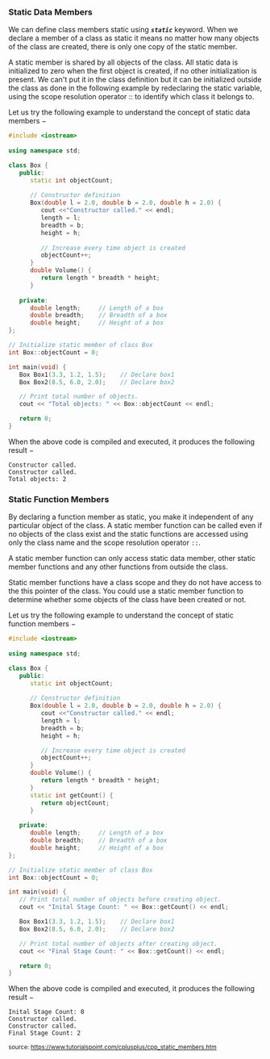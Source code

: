 ### Static Data Members

We can define class members static using ***`static`*** keyword. When we declare a member of a class as static it means no matter how many objects of the class are created, there is only one copy of the static member.

A static member is shared by all objects of the class. All static data is initialized to zero when the first object is created, if no other initialization is present. We can't put it in the class definition but it can be initialized outside the class as done in the following example by redeclaring the static variable, using the scope resolution operator :: to identify which class it belongs to.

Let us try the following example to understand the concept of static data members −

```cpp
#include <iostream>
 
using namespace std;

class Box {
   public:
      static int objectCount;
      
      // Constructor definition
      Box(double l = 2.0, double b = 2.0, double h = 2.0) {
         cout <<"Constructor called." << endl;
         length = l;
         breadth = b;
         height = h;
         
         // Increase every time object is created
         objectCount++;
      }
      double Volume() {
         return length * breadth * height;
      }
      
   private:
      double length;     // Length of a box
      double breadth;    // Breadth of a box
      double height;     // Height of a box
};

// Initialize static member of class Box
int Box::objectCount = 0;

int main(void) {
   Box Box1(3.3, 1.2, 1.5);    // Declare box1
   Box Box2(8.5, 6.0, 2.0);    // Declare box2

   // Print total number of objects.
   cout << "Total objects: " << Box::objectCount << endl;

   return 0;
}
```

When the above code is compiled and executed, it produces the following result −

```
Constructor called.
Constructor called.
Total objects: 2
```
### Static Function Members

By declaring a function member as static, you make it independent of any particular object of the class. A static member function can be called even if no objects of the class exist and the static functions are accessed using only the class name and the scope resolution operator `::`.

A static member function can only access static data member, other static member functions and any other functions from outside the class.

Static member functions have a class scope and they do not have access to the this pointer of the class. You could use a static member function to determine whether some objects of the class have been created or not.

Let us try the following example to understand the concept of static function members −

```cpp
#include <iostream>
 
using namespace std;

class Box {
   public:
      static int objectCount;
      
      // Constructor definition
      Box(double l = 2.0, double b = 2.0, double h = 2.0) {
         cout <<"Constructor called." << endl;
         length = l;
         breadth = b;
         height = h;

         // Increase every time object is created
         objectCount++;
      }
      double Volume() {
         return length * breadth * height;
      }
      static int getCount() {
         return objectCount;
      }
      
   private:
      double length;     // Length of a box
      double breadth;    // Breadth of a box
      double height;     // Height of a box
};

// Initialize static member of class Box
int Box::objectCount = 0;

int main(void) {
   // Print total number of objects before creating object.
   cout << "Inital Stage Count: " << Box::getCount() << endl;

   Box Box1(3.3, 1.2, 1.5);    // Declare box1
   Box Box2(8.5, 6.0, 2.0);    // Declare box2

   // Print total number of objects after creating object.
   cout << "Final Stage Count: " << Box::getCount() << endl;

   return 0;
}
```
When the above code is compiled and executed, it produces the following result −

```
Inital Stage Count: 0
Constructor called.
Constructor called.
Final Stage Count: 2
```

<sup>source: https://www.tutorialspoint.com/cplusplus/cpp_static_members.htm</sup>